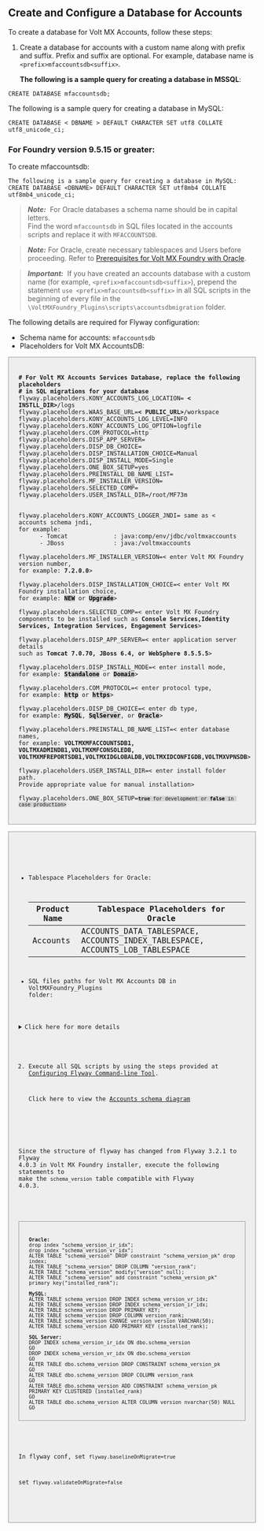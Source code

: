                               

Create and Configure a Database for Accounts
--------------------------------------------

To create a database for Volt MX Accounts, follow these steps:

1.  Create a database for accounts with a custom name along with prefix and suffix. Prefix and suffix are optional. For example, database name is `<prefix>mfaccountsdb<suffix>`.
    
    **The following is a sample query for creating a database in MSSQL**:
    
```
CREATE DATABASE mfaccountsdb;
```
The following is a sample query for creating a database in MySQL:
```
CREATE DATABASE < DBNAME > DEFAULT CHARACTER SET utf8 COLLATE utf8_unicode_ci;
```

### For Foundry version 9.5.15 or greater:

To create mfaccountsdb:

```
The following is a sample query for creating a database in MySQL: CREATE DATABASE <DBNAME> DEFAULT CHARACTER SET utf8mb4 COLLATE utf8mb4_unicode_ci;
```
 
> **_Note:_**  For Oracle databases a schema name should be in capital letters.  
Find the word `mfaccountsdb` in SQL files located in the accounts scripts and replace it with `MFACCOUNTSDB`.
    
> **_Note:_** For Oracle, create necessary tablespaces and Users before proceeding. Refer to [Prerequisites for Volt MX Foundry with Oracle](Database_Prerequsites.md#prerequisites-for-volt-mx-foundry-with-oracle).
    
> **_Important:_**  If you have created an accounts database with a custom name (for example, `<prefix>mfaccountsdb<suffix>`), prepend the statement `use <prefix>mfaccountsdb<suffix>` in all SQL scripts in the beginning of every file in the `\VoltMXFoundry_Plugins\scripts\accountsdbmigration` folder.
    
The following details are required for Flyway configuration:
    
*   Schema name for accounts: `mfaccountsdb`
 *   Placeholders for Volt MX AccountsDB:

<pre>
<code style="display:block;background-color:#eee;border: 1px solid #999;padding: 20px;">
<strong># For Volt MX Accounts Services Database, replace the following placeholders</strong>
<strong># in SQL migrations for your database</strong>
flyway.placeholders.KONY_ACCOUNTS_LOG_LOCATION= <strong>< INSTLL_DIR></strong>/logs
flyway.placeholders.WAAS_BASE_URL=<strong>< PUBLIC_URL></strong>/workspace
flyway.placeholders.KONY_ACCOUNTS_LOG_LEVEL=INFO
flyway.placeholders.KONY_ACCOUNTS_LOG_OPTION=logfile
flyway.placeholders.COM_PROTOCOL=http
flyway.placeholders.DISP_APP_SERVER=
flyway.placeholders.DISP_DB_CHOICE=
flyway.placeholders.DISP_INSTALLATION_CHOICE=Manual
flyway.placeholders.DISP_INSTALL_MODE=Single
flyway.placeholders.ONE_BOX_SETUP=yes
flyway.placeholders.PREINSTALL_DB_NAME_LIST=
flyway.placeholders.MF_INSTALLER_VERSION=
flyway.placeholders.SELECTED_COMP=
flyway.placeholders.USER_INSTALL_DIR=/root/MF73m
        

flyway.placeholders.KONY_ACCOUNTS_LOGGER_JNDI= same as < accounts schema jndi, 
for example: 
      - Tomcat             : java:comp/env/jdbc/voltmxaccounts
      - JBoss              : java:/voltmxaccounts
        
flyway.placeholders.MF_INSTALLER_VERSION=< enter Volt MX Foundry version number,
for example: <strong>7.2.0.0</strong>>
        
flyway.placeholders.DISP_INSTALLATION_CHOICE=< enter Volt MX Foundry installation choice, 
for example: <mark style="background:lightgrey"><strong>NEW</strong></mark> or <mark style="background:lightgrey"><strong>Upgrade</strong></mark>>
        
flyway.placeholders.SELECTED_COMP=< enter Volt MX Foundry components to be installed such as <strong>Console Services,Identity Services, Integration Services, Engagement Services</strong>>
        
flyway.placeholders.DISP_APP_SERVER=< enter application server details 
such as <strong>Tomcat 7.0.70, JBoss 6.4, or WebSphere 8.5.5.5</strong>>
        
flyway.placeholders.DISP_INSTALL_MODE=< enter install mode, 
for example: <mark style="background:lightgrey"><strong>Standalone</strong></mark> or <mark style="background:lightgrey"><strong>Domain</strong></mark>>
        
flyway.placeholders.COM_PROTOCOL=< enter protocol type, 
for example: <mark style="background:lightgrey"><strong>http</strong></mark> or <mark style="background:lightgrey"><strong>https</strong></mark>>
        
flyway.placeholders.DISP_DB_CHOICE=< enter db type, 
for example: <mark style="background:lightgrey"><strong>MySQL</strong></mark>, <mark style="background:lightgrey"><strong>SqlServer</strong></mark>, or <mark style="background:lightgrey"><strong>Oracle</strong></mark>>
        
flyway.placeholders.PREINSTALL_DB_NAME_LIST=< enter database names, 
for example: <strong>VOLTMXMFACCOUNTSDB1, VOLTMXADMINDB1,VOLTMXMFCONSOLEDB,
VOLTMXMFREPORTSDB1,VOLTMXIDGLOBALDB,VOLTMXIDCONFIGDB,VOLTMXVPNSDB</strong>>
        
flyway.placeholders.USER_INSTALL_DIR=< enter install folder path. 
Provide appropriate value for manual installation>
        
flyway.placeholders.ONE_BOX_SETUP=<code enter the choice for one node setup 
such as <mark style="background:lightgrey"><strong>true</strong></mark> for development or <mark style="background:lightgrey"><strong>false</strong></mark> in case production>
</code>
</pre>


*   Tablespace Placeholders for Oracle:

    | Product Name | Tablespace Placeholders for Oracle |
    | --- | --- |
    | Accounts | ACCOUNTS\_DATA\_TABLESPACE, ACCOUNTS\_INDEX\_TABLESPACE, ACCOUNTS\_LOB\_TABLESPACE |
        

*   SQL files paths for Volt MX Accounts DB in VoltMXFoundry\_Plugins folder:
        
<details close markdown="block"><summary>Click here for more details</summary>
<table>
<tr>
<th>Path for SQL files in the QuantumFabric_Plugins folder</th>
<th>Database</th>
<th>Component</th>
</tr>
<tr>
<td>\VoltMXFoundry_Plugins\scripts\accountsdbmigration</td>
<td>MySQL</td>
<td rowspan=3>Accounts</td>
</tr>
<tr>
<td>\VoltMXFoundry_Plugins\scripts\migrations-accounts-oracle</td>
<td>Oracle</td>
</tr>
<tr>
<td>\VoltMXFoundry_Plugins\scripts\migrations-accounts-sqlserver</td>
<td>SQL Server</td>
</tr>
</table>
</details>


2.  Execute all SQL scripts by using the steps provided at [Configuring Flyway Command-line Tool](FlywayNew.md).
    
    Click here to view the [Accounts schema diagram](Resources/Images/accounts.png)


    <!-- Click here to view the [Accounts schema diagram](http://docs.voltmx.com/8_x_PDFs/MFSchema_Diagrams/accounts.png) -->
    

Since the structure of flyway has changed from Flyway 3.2.1 to Flyway 4.0.3 in Volt MX Foundry installer, execute the following statements to make the `schema_version` table compatible with Flyway 4.0.3.

<!-- ```


``` -->

<pre>
<code style="display: block;background-color: #eee;border: 1px solid #999;padding: 20px;">
<strong>Oracle:</strong>  
drop index "schema_version_ir_idx";  
drop index "schema_version_vr_idx";  
ALTER TABLE "schema_version" DROP constraint "schema_version_pk" drop index;  
ALTER TABLE "schema_version" DROP COLUMN "version_rank";  
ALTER TABLE "schema_version" modify("version" null);  
ALTER TABLE "schema_version" add constraint "schema_version_pk" primary key("installed_rank");  
  
<strong>MySQL:</strong>  
ALTER TABLE schema_version DROP INDEX schema_version_vr_idx;  
ALTER TABLE schema_version DROP INDEX schema_version_ir_idx;  
ALTER TABLE schema_version DROP PRIMARY KEY;  
ALTER TABLE schema_version DROP COLUMN version_rank;  
ALTER TABLE schema_version CHANGE version version VARCHAR(50);  
ALTER TABLE schema_version ADD PRIMARY KEY (installed_rank);  
  
<strong>SQL Server:</strong>  
DROP INDEX schema_version_ir_idx ON dbo.schema_version  
GO  
DROP INDEX schema_version_vr_idx ON dbo.schema_version  
GO  
ALTER TABLE dbo.schema_version DROP CONSTRAINT schema_version_pk  
GO  
ALTER TABLE dbo.schema_version DROP COLUMN version_rank  
GO  
ALTER TABLE dbo.schema_version ADD CONSTRAINT schema_version_pk PRIMARY KEY CLUSTERED (installed_rank)  
GO  
ALTER TABLE dbo.schema_version ALTER COLUMN version nvarchar(50) NULL  
GO
</code>
</pre>


In flyway conf, set `flyway.baselineOnMigrate=true`

set `flyway.validateOnMigrate=false`
